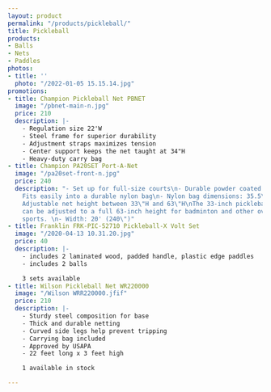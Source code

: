 ```yaml
---
layout: product
permalink: "/products/pickleball/"
title: Pickleball
products:
- Balls
- Nets
- Paddles
photos:
- title: ''
  photo: "/2022-01-05 15.15.14.jpg"
promotions:
- title: Champion Pickleball Net PBNET
  image: "/pbnet-main-n.jpg"
  price: 210
  description: |-
    - Regulation size 22'W
    - Steel frame for superior durability
    - Adjustment straps maximizes tension
    - Center support keeps the net taught at 34"H
    - Heavy-duty carry bag
- title: Champion PA20SET Port-A-Net
  image: "/pa20set-front-n.jpg"
  price: 240
  description: "- Set up for full-size courts\n- Durable powder coated steel frame\n-
    Fits easily into a durable nylon bag\n- Nylon bag dimensions: 35.5\"L x 6\"D\n-
    Adjustable net height between 33\"H and 63\"H\nThe 33-inch pickleball/tennis height
    can be adjusted to a full 63-inch height for badminton and other over the net
    sports. \n- Width: 20' (240\")"
- title: Franklin FRK-PIC-52710 Pickleball-X Volt Set
  image: "/2020-04-13 10.31.20.jpg"
  price: 40
  description: |-
    - includes 2 laminated wood, padded handle, plastic edge paddles
    - includes 2 balls

    3 sets available
- title: Wilson Pickleball Net WR220000
  image: "/Wilson WRR220000.jfif"
  price: 210
  description: |-
    - Sturdy steel composition for base
    - Thick and durable netting
    - Curved side legs help prevent tripping
    - Carrying bag included
    - Approved by USAPA
    - 22 feet long x 3 feet high

    1 available in stock

---
```

